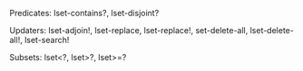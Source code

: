Predicates: lset-contains?, lset-disjoint?

Updaters: lset-adjoin!, lset-replace, lset-replace!, set-delete-all, lset-delete-all!, lset-search!

Subsets: lset<?, lset>?, lset>=?

